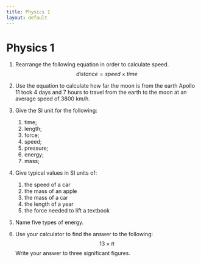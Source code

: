 ```yaml
---
title: Physics 1
layout: default
---
```

# Physics 1

1. Rearrange the following equation in order to calculate speed.
$$ distance = speed \times time $$

2. Use the equation to calculate how far the moon is from the earth Apollo 11 took 4 days and 7 hours to travel from the earth to the moon at an average speed of 3800 km/h. 

3. Give the SI unit for the following:
	1. time;
	2. length;
	3.	force;
	4.	speed;
	5.	pressure;
	6.	energy;
	7.	mass;

4. Give typical values in SI units of: 
	1. the speed of a car
	2.	the mass of an apple
	3.	the mass of a car
	4.	the length of a year
	5.	the force needed to lift a textbook

5. Name five types of energy.

6. Use your calculator to find the answer to the following:
$$ 13 \times \pi $$
	Write your answer to three significant figures.
